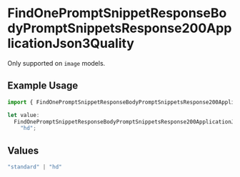 # FindOnePromptSnippetResponseBodyPromptSnippetsResponse200ApplicationJson3Quality

Only supported on `image` models.

## Example Usage

```typescript
import { FindOnePromptSnippetResponseBodyPromptSnippetsResponse200ApplicationJson3Quality } from "@orq-ai/node/models/operations";

let value:
  FindOnePromptSnippetResponseBodyPromptSnippetsResponse200ApplicationJson3Quality =
    "hd";
```

## Values

```typescript
"standard" | "hd"
```
